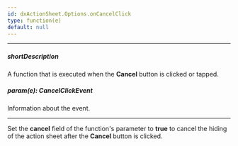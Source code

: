 ```yaml
---
id: dxActionSheet.Options.onCancelClick
type: function(e)
default: null
---
```

---
##### shortDescription
A function that is executed when the **Cancel** button is clicked or tapped.

##### param(e): CancelClickEvent
Information about the event.

---
Set the **cancel** field of the function's parameter to **true** to cancel the hiding of the action sheet after the **Cancel** button is clicked.